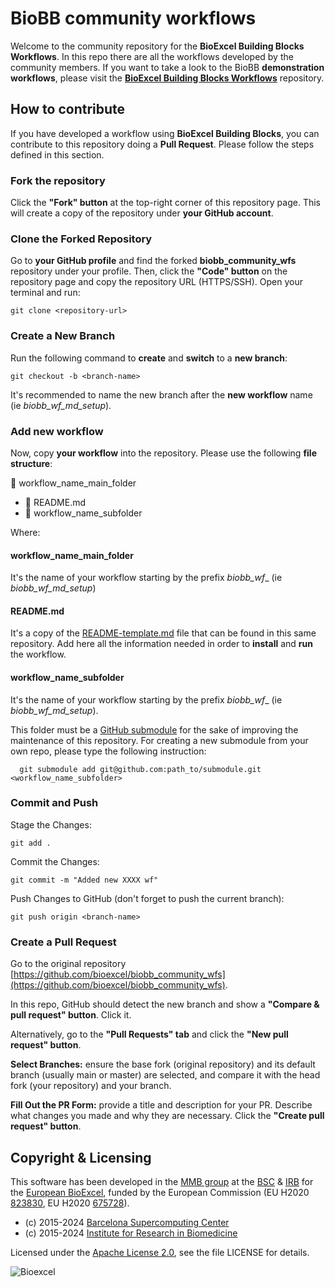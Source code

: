 # BioBB community workflows

Welcome to the community repository for the **BioExcel Building Blocks Workflows**. In this repo there are all the workflows developed by the community members. If you want to take a look to the BioBB **demonstration workflows**, please visit the [**BioExcel Building Blocks Workflows**](https://github.com/bioexcel/biobb_workflows/) repository.

## How to contribute

If you have developed a workflow using **BioExcel Building Blocks**, you can contribute to this repository doing a **Pull Request**. Please follow the steps defined in this section.

### Fork the repository

Click the **"Fork" button** at the top-right corner of this repository page. This will create a copy of the repository under **your GitHub account**.

### Clone the Forked Repository

Go to **your GitHub profile** and find the forked **biobb_community_wfs** repository under your profile. Then, click the **"Code" button** on the repository page and copy the repository URL (HTTPS/SSH). Open your terminal and run:

    git clone <repository-url>

### Create a New Branch

Run the following command to **create** and **switch** to a **new branch**:

    git checkout -b <branch-name>

It's recommended to name the new branch after the **new workflow** name (ie _biobb_wf_md_setup_).

### Add new workflow

Now, copy **your workflow** into the repository. Please use the following **file structure**:

📂 workflow_name_main_folder
- 📖 README.md
- 📁 workflow_name_subfolder

Where:

#### workflow_name_main_folder

It's the name of your workflow starting by the prefix _biobb_wf_\_ (ie _biobb_wf_md_setup_)

#### README.md

It's a copy of the [README-template.md](README-template.md) file that can be found in this same repository. Add here all the information needed in order to **install** and **run** the workflow.

#### workflow_name_subfolder

It's the name of your workflow starting by the prefix _biobb_wf_\_ (ie _biobb_wf_md_setup_). 

This folder must be a [GitHub submodule](https://gist.github.com/gitaarik/8735255) for the sake of improving the maintenance of this repository. For creating a new submodule from your own repo, please type the following instruction:

      git submodule add git@github.com:path_to/submodule.git <workflow_name_subfolder>

### Commit and Push

Stage the Changes:

    git add .

Commit the Changes:

    git commit -m "Added new XXXX wf"

Push Changes to GitHub (don't forget to push the current branch):

    git push origin <branch-name>

### Create a Pull Request

Go to the original repository [https://github.com/bioexcel/biobb_community_wfs](https://github.com/bioexcel/biobb_community_wfs).

In this repo, GitHub should detect the new branch and show a **"Compare & pull request" button**. Click it.

Alternatively, go to the **"Pull Requests" tab** and click the **"New pull request" button**.

**Select Branches:** ensure the base fork (original repository) and its default branch (usually main or master) are selected, and compare it with the head fork (your repository) and your branch.

**Fill Out the PR Form:** provide a title and description for your PR.
Describe what changes you made and why they are necessary. Click the **"Create pull request" button**.


## Copyright & Licensing

This software has been developed in the [MMB group](http://mmb.irbbarcelona.org) at the [BSC](http://www.bsc.es/) & [IRB](https://www.irbbarcelona.org/) for the [European BioExcel](http://bioexcel.eu/), funded by the European Commission (EU H2020 [823830](http://cordis.europa.eu/projects/823830), EU H2020 [675728](http://cordis.europa.eu/projects/675728)).

* (c) 2015-2024 [Barcelona Supercomputing Center](https://www.bsc.es/)
* (c) 2015-2024 [Institute for Research in Biomedicine](https://www.irbbarcelona.org/)

Licensed under the
[Apache License 2.0](https://www.apache.org/licenses/LICENSE-2.0), see the file LICENSE for details.

![](https://bioexcel.eu/wp-content/uploads/2019/04/Bioexcell_logo_1080px_transp.png "Bioexcel")